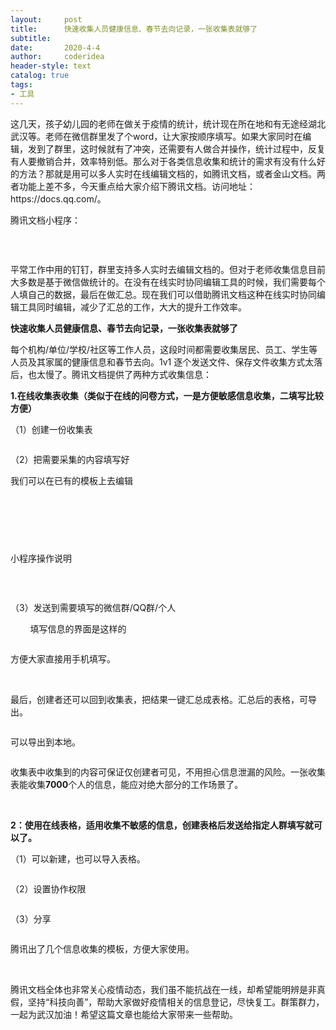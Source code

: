 ```yaml
---
layout:     post
title:      快速收集人员健康信息、春节去向记录，一张收集表就够了
subtitle:   
date:       2020-4-4
author:     coderidea
header-style: text
catalog: true
tags:
- 工具
--- 
```

<p>这几天，孩子幼儿园的老师在做关于疫情的统计，统计现在所在地和有无途经湖北武汉等。老师在微信群里发了个word，让大家按顺序填写。如果大家同时在编辑，发到了群里，这时候就有了冲突，还需要有人做合并操作，统计过程中，反复有人要撤销合并，效率特别低。那么对于各类信息收集和统计的需求有没有什么好的方法？那就是用可以多人实时在线编辑文档的，如腾讯文档，或者金山文档。两者功能上差不多，今天重点给大家介绍下腾讯文档。访问地址：https://docs.qq.com/。</p>

<p>腾讯文档小程序：</p>

<p><img alt="" class="has" src="https://imgconvert.csdnimg.cn/aHR0cHM6Ly9tbWJpei5xcGljLmNuL21tYml6X2pwZy9SWXZyS1BFTTZIU2NYOVJLc2ljckRTeVR1aWNGcVVkYUlUcXpLaEU3N1p3Qlo4YUw3emljNHB4MGd3VUZMTFc2cFJlWmdwcDYwR0M0NGgwdmo2OU8zZXRYdy82NDA?x-oss-process=image/format,png" /></p>

<p> </p>

<p>平常工作中用的钉钉，群里支持多人实时去编辑文档的。但对于老师收集信息目前大多数是基于微信做统计的。在没有在线实时协同编辑工具的时候，我们需要每个人填自己的数据，最后在做汇总。现在我们可以借助腾讯文档这种在线实时协同编辑工具同时编辑，减少了汇总的工作，大大的提升工作效率。</p>

<p><strong>快速收集人员健康信息、春节去向记录，一张收集表就够了 </strong></p>

<p>每个机构/单位/学校/社区等工作人员，这段时间都需要收集居民、员工、学生等人员及其家属的健康信息和春节去向。1v1 逐个发送文件、保存文件收集方式太落后，也太慢了。腾讯文档提供了两种方式收集信息：</p>

<p><strong>1.在线收集表收集（类似于在线的问卷方式，一是方便敏感信息收集，二填写比较方便）</strong></p>

<p>（1）创建一份收集表</p>

<p><img alt="" class="has" src="https://imgconvert.csdnimg.cn/aHR0cHM6Ly9tbWJpei5xcGljLmNuL21tYml6X3BuZy9SWXZyS1BFTTZIU2NYOVJLc2ljckRTeVR1aWNGcVVkYUlUeGMyMlRDdHBsRUp3R25ENWljdzcyWnBBQklOeWhVMGJDcHc1MG5jUHVUcHdMSkFDa2lhbkN4YmcvNjQw?x-oss-process=image/format,png" /></p>

<p>（2）把需要采集的内容填写好</p>

<p>我们可以在已有的模板上去编辑</p>

<p><img alt="" class="has" src="https://imgconvert.csdnimg.cn/aHR0cHM6Ly9tbWJpei5xcGljLmNuL21tYml6X3BuZy9SWXZyS1BFTTZIU2NYOVJLc2ljckRTeVR1aWNGcVVkYUlUdHBIZHdhRkVZTEdrelczQWFBenRsNXBUb2daRklEZUpGdW93NmVhbEl5eHg4SjhBTmVpYVA3QS82NDA?x-oss-process=image/format,png" /></p>

<p><img alt="" class="has" src="https://imgconvert.csdnimg.cn/aHR0cHM6Ly9tbWJpei5xcGljLmNuL21tYml6X3BuZy9SWXZyS1BFTTZIU2NYOVJLc2ljckRTeVR1aWNGcVVkYUlUS29BR21TRm9lWWgxMEp5cHVhVVk2SWhVcURROUpkdDF1UElyanJ5QjNLT1BTM2dyaHJ0ZVh3LzY0MA?x-oss-process=image/format,png" /></p>

<p> </p>

<p> </p>

<p>小程序操作说明</p>

<p><img alt="" class="has" src="https://imgconvert.csdnimg.cn/aHR0cHM6Ly9tbWJpei5xcGljLmNuL21tYml6X2dpZi9SWXZyS1BFTTZIU2NYOVJLc2ljckRTeVR1aWNGcVVkYUlUQ0d1WFRwM0JPVGJkTVIzTXh1akNGR2RJNWtxdU5SMGtWZGljaWNMOWZ4bVVtQlpyY3dvU2EzVlEvNjQw?x-oss-process=image/format,png" /></p>

<p> </p>

<p>（3）发送到需要填写的微信群/QQ群/个人</p>

<p>        填写信息的界面是这样的</p>

<p><img alt="" class="has" src="https://imgconvert.csdnimg.cn/aHR0cHM6Ly9tbWJpei5xcGljLmNuL21tYml6X3BuZy9SWXZyS1BFTTZIU2NYOVJLc2ljckRTeVR1aWNGcVVkYUlUdnllTFR2OHNuV1pVRVVyY3JSUWljV3NvaWFWMGliYVBJYmFpYTJTbkM0dnFpY1owUk5lbGRpYklWekdnLzY0MA?x-oss-process=image/format,png" /></p>

<p>方便大家直接用手机填写。</p>

<p> </p>

<p>最后，创建者还可以回到收集表，把结果一键汇总成表格。汇总后的表格，可导出。</p>

<p><img alt="" class="has" src="https://imgconvert.csdnimg.cn/aHR0cHM6Ly9tbWJpei5xcGljLmNuL21tYml6X3BuZy9SWXZyS1BFTTZIU2NYOVJLc2ljckRTeVR1aWNGcVVkYUlUd2Q2d1hvWEkycE1pYXp2c2ljdkRJSlRTYmFrN09VRVp2djdxUlV1alBCZklTTVBMemJyM2Vac3cvNjQw?x-oss-process=image/format,png" /></p>

<p>可以导出到本地。</p>

<p><img alt="" class="has" src="https://imgconvert.csdnimg.cn/aHR0cHM6Ly9tbWJpei5xcGljLmNuL21tYml6X3BuZy9SWXZyS1BFTTZIU2NYOVJLc2ljckRTeVR1aWNGcVVkYUlUMTIzeHpvamRrcTBkb3dpYUNwdkk3a3lHZGdVcm0zb3lRN0t2bjNCU1UwcjJaSWdnaWJjQjF1bEEvNjQw?x-oss-process=image/format,png" /></p>

<p>收集表中收集到的内容可保证仅创建者可见，不用担心信息泄漏的风险。一张收集表能收集<strong>7000</strong>个人的信息，能应对绝大部分的工作场景了。</p>

<p> </p>

<p><strong>2：</strong><strong>使用在线表格，适用收集不敏感的信息，创建表格后发送给指定人群填写就可以了。</strong></p>

<p>（1）可以新建，也可以导入表格。</p>

<p><img alt="" class="has" src="https://imgconvert.csdnimg.cn/aHR0cHM6Ly9tbWJpei5xcGljLmNuL21tYml6X3BuZy9SWXZyS1BFTTZIU2NYOVJLc2ljckRTeVR1aWNGcVVkYUlUaWFJdHg0RFM0OFZKU0k1UmR2S3hJQ29aaHNWa2ZPUzZJWmlhcXZ0TFdFMUF2aWJ6c2o4eTlWTFp3LzY0MA?x-oss-process=image/format,png" /></p>

<p>（2）设置协作权限</p>

<p><img alt="" class="has" src="https://imgconvert.csdnimg.cn/aHR0cHM6Ly9tbWJpei5xcGljLmNuL21tYml6X3BuZy9SWXZyS1BFTTZIU2NYOVJLc2ljckRTeVR1aWNGcVVkYUlUR0xYam9OaWF5ak5pYU9HMW5pYUtHR2dnWEtIanNMT3pKSm84NHppYlY4WnI1WVNpYmt4NldBWVY1WFEvNjQw?x-oss-process=image/format,png" /></p>

<p>（3）分享</p>

<p><img alt="" class="has" src="https://imgconvert.csdnimg.cn/aHR0cHM6Ly9tbWJpei5xcGljLmNuL21tYml6X3BuZy9SWXZyS1BFTTZIU2NYOVJLc2ljckRTeVR1aWNGcVVkYUlUd1pDYnFINWJpYUFqekh4R3VjenVDT2Z5eDVKMUdHbHg0VWNrWmlhZThMWVU5Y0M2eVpacnhMQWcvNjQw?x-oss-process=image/format,png" /></p>

<p>腾讯出了几个信息收集的模板，方便大家使用。</p>

<p><img alt="" class="has" src="https://imgconvert.csdnimg.cn/aHR0cHM6Ly9tbWJpei5xcGljLmNuL21tYml6X3BuZy9SWXZyS1BFTTZIU2NYOVJLc2ljckRTeVR1aWNGcVVkYUlUaWJmYlVIMHF0WlBWRUR1SUZRUTBpYTlWdklYS1ZLc2liY09haGx5NE82cmVaejhVekVRbVlveGJnLzY0MA?x-oss-process=image/format,png" /></p>

<p><br />
腾讯文档全体也非常关心疫情动态，我们虽不能抗战在一线，却希望能明辨是非真假，坚持“科技向善”，帮助大家做好疫情相关的信息登记，尽快复工。群策群力，一起为武汉加油！希望这篇文章也能给大家带来一些帮助。</p>

